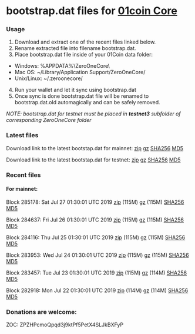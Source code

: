 # bootstrap.dat files for [01coin Core](https://01coin.io)

### Usage

1. Download and extract one of the recent files linked below.
2. Rename extracted file into filename bootstrap.dat.
3. Place bootstrap.dat file inside of your 01Coin data folder:
 - Windows: %APPDATA%\ZeroOneCore\
 - Mac OS: ~/Library/Application Support/ZeroOneCore/
 - Unix/Linux: ~/.zeroonecore/
4. Run your wallet and let it sync using bootstrap.dat
5. Once sync is done bootstrap.dat file will be renamed to bootstrap.dat.old automagically and can be safely removed.

_NOTE: bootstrap.dat for testnet must be placed in **testnet3** subfolder of corresponding ZeroOneCore folder_

### Latest files
Download link to the latest bootstap.dat for mainnet: [zip](https://files.01coin.io/mainnet/bootstrap.dat.zip) [gz](https://files.01coin.io/mainnet/bootstrap.dat.tar.gz) [SHA256](https://files.01coin.io/mainnet/sha256.txt) [MD5](https://files.01coin.io/mainnet/md5.txt)

Download link to the latest bootstap.dat for testnet: [zip](https://files.01coin.io/testnet/bootstrap.dat.zip) [gz](https://files.01coin.io/testnet/bootstrap.dat.tar.gz) [SHA256](https://files.01coin.io/testnet/sha256.txt) [MD5](https://files.01coin.io/testnet/md5.txt)

### Recent files

#### For mainnet:

Block 285178: Sat Jul 27 01:30:01 UTC 2019 [zip](https://files.01coin.io/mainnet/2019-07-27/bootstrap.dat.zip) (115M) [gz](https://files.01coin.io/mainnet/2019-07-27/bootstrap.dat.tar.gz) (115M) [SHA256](https://files.01coin.io/mainnet/2019-07-27/sha256.txt) [MD5](https://files.01coin.io/mainnet/2019-07-27/md5.txt)

Block 284637: Fri Jul 26 01:30:01 UTC 2019 [zip](https://files.01coin.io/mainnet/2019-07-26/bootstrap.dat.zip) (115M) [gz](https://files.01coin.io/mainnet/2019-07-26/bootstrap.dat.tar.gz) (115M) [SHA256](https://files.01coin.io/mainnet/2019-07-26/sha256.txt) [MD5](https://files.01coin.io/mainnet/2019-07-26/md5.txt)

Block 284116: Thu Jul 25 01:30:01 UTC 2019 [zip](https://files.01coin.io/mainnet/2019-07-25/bootstrap.dat.zip) (115M) [gz](https://files.01coin.io/mainnet/2019-07-25/bootstrap.dat.tar.gz) (115M) [SHA256](https://files.01coin.io/mainnet/2019-07-25/sha256.txt) [MD5](https://files.01coin.io/mainnet/2019-07-25/md5.txt)

Block 283953: Wed Jul 24 01:30:01 UTC 2019 [zip](https://files.01coin.io/mainnet/2019-07-24/bootstrap.dat.zip) (115M) [gz](https://files.01coin.io/mainnet/2019-07-24/bootstrap.dat.tar.gz) (115M) [SHA256](https://files.01coin.io/mainnet/2019-07-24/sha256.txt) [MD5](https://files.01coin.io/mainnet/2019-07-24/md5.txt)

Block 283457: Tue Jul 23 01:30:01 UTC 2019 [zip](https://files.01coin.io/mainnet/2019-07-23/bootstrap.dat.zip) (115M) [gz](https://files.01coin.io/mainnet/2019-07-23/bootstrap.dat.tar.gz) (114M) [SHA256](https://files.01coin.io/mainnet/2019-07-23/sha256.txt) [MD5](https://files.01coin.io/mainnet/2019-07-23/md5.txt)

Block 282918: Mon Jul 22 01:30:01 UTC 2019 [zip](https://files.01coin.io/mainnet/2019-07-22/bootstrap.dat.zip) (114M) [gz](https://files.01coin.io/mainnet/2019-07-22/bootstrap.dat.tar.gz) (114M) [SHA256](https://files.01coin.io/mainnet/2019-07-22/sha256.txt) [MD5](https://files.01coin.io/mainnet/2019-07-22/md5.txt)


### Donations are welcome:

ZOC: ZPZHPcmoQpqd3j9ktPf5PetX4SLJkBXFyP
